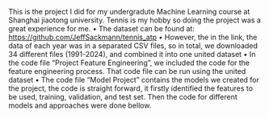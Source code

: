 This is the project I did for my undergradute Machine Learning course at Shanghai jiaotong university. Tennis is my hobby so doing the project was a great experience for me. 
•	The dataset can be found at: https://github.com/JeffSackmann/tennis_atp
•	However, the in the link, the data of each year was in a separated CSV files, so in total, we downloaded 34 different files (1991-2024), and combined it into one united dataset
•	In the code file “Project Feature Engineering”, we included the code for the feature engineering process. That code file can be run using the united dataset
•	The code file “Model Project” contains the models we created for the project, the code is straight forward, it firstly identified the features to be used, training, validation, and test set. Then the code for different models and approaches were done bellow.
